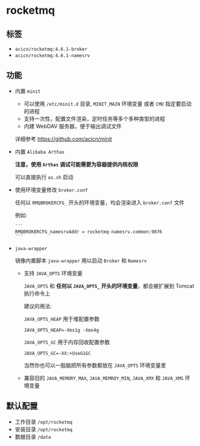 # rocketmq

## 标签

* `acicn/rocketmq:4.6.1-broker`
* `acicn/rocketmq:4.6.1-namesrv`

## 功能

* 内置 `minit`

    - 可以使用 `/etc/minit.d` 目录, `MINIT_MAIN` 环境变量 或者 `CMD` 指定要启动的进程
    - 支持一次性，配置文件渲染，定时任务等多个多种类型的进程
    - 内建 WebDAV 服务器，便于输出调试文件

    详细参考 https://github.com/acicn/minit

* 内置 `Alibaba Arthas`

    **注意，使用 `Arthas` 调试可能需要为容器提供内核权限**

    可以直接执行 `as.sh` 启动

* 使用环境变量修改 `broker.conf`

    任何以 `RMQBROKERCFG_` 开头的环境变量，均会渲染进入 `broker.conf` 文件

    例如:

      ```
      RMQBROKERCFG_namesrvAddr = rocketmq-namesrv.common:9876
      ```

* `java-wrapper`

    镜像内置脚本 `java-wrapper` 用以启动 `Broker` 和 `Namesrv`

    - 支持 `JAVA_OPTS` 环境变量

         `JAVA_OPTS` 和 **任何以 `JAVA_OPTS_` 开头的环境变量**，都会被扩展到 Tomcat 执行命令上

         建议的用法:

         `JAVA_OPTS_HEAP` 用于堆配置参数

         `JAVA_OPTS_HEAP=-Xms1g -Xmx4g`

         `JAVA_OPTS_GC` 用于内存回收配置参数

         `JAVA_OPTS_GC=-XX:+UseG1GC`

         当然你也可以一股脑把所有参数都放在 `JAVA_OPTS` 环境变量里

    - 兼容旧的 `JAVA_MEMORY_MAX`, `JAVA_MEMROY_MIN`, `JAVA_XMX` 和 `JAVA_XMS` 环境变量

## 默认配置

* 工作目录 `/opt/rocketmq`
* 安装目录 `/opt/rocketmq`
* 数据目录 `/data`
